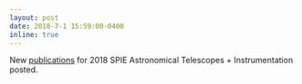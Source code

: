 ```yaml
---
layout: post
date: 2018-7-1 15:59:00-0400
inline: true
---
```


New [publications](/publications/) for 2018 SPIE Astronomical Telescopes + Instrumentation posted.
